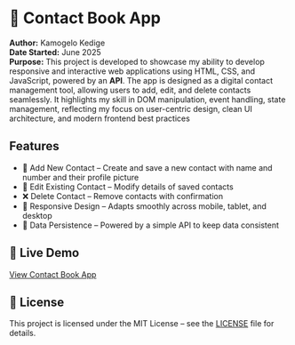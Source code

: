 # 📖 Contact Book App
**Author:** Kamogelo Kedige  
**Date Started:** June 2025   
**Purpose:** This project is developed to showcase my ability to develop responsive and interactive web applications using HTML, CSS, and JavaScript, powered by an **API**. The app is designed as a digital contact management tool, allowing users to add, edit, and delete contacts seamlessly. It highlights my skill in DOM manipulation, event handling, state management, reflecting my focus  on user-centric design, clean UI architecture, and modern frontend best practices

## Features
- 📇 Add New Contact – Create and save a new contact with name and number and their profile picture
- 🔄 Edit Existing Contact – Modify details of saved contacts
- ❌ Delete Contact – Remove contacts with confirmation
- 🎨 Responsive Design – Adapts smoothly across mobile, tablet, and desktop
- 🧠 Data Persistence – Powered by a simple API to keep data consistent

## 🔗 Live Demo
[View Contact Book App](https://kamogelo-kedige.github.io/My-Calculator-App/)


## 📄 License  
This project is licensed under the MIT License – see the [LICENSE](./LICENSE) file for details.
